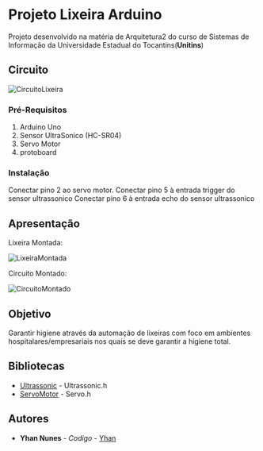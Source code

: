 # Projeto Lixeira Arduino

Projeto desenvolvido na matéria de Arquitetura2 do curso de Sistemas de Informação da Universidade Estadual do Tocantins(<b>Unitins</b>)

## Circuito

![CircuitoLixeira](https://user-images.githubusercontent.com/51480561/68718083-0b81c800-0587-11ea-8d35-a3169c21e30e.png)

### Pré-Requisitos

1. Arduino Uno
2. Sensor UltraSonico (HC-SR04)
3. Servo Motor
4. protoboard

### Instalação

<font style="text-transform: capitalize">Conectar</font> pino 2 ao servo motor.
<font style="text-transform: capitalize">Conectar</font> pino 5 à entrada trigger do sensor ultrassonico
<font style="text-transform: capitalize">Conectar</font> pino 6 à entrada echo do sensor ultrassonico


## Apresentação

Lixeira Montada: 

![LixeiraMontada](https://user-images.githubusercontent.com/51480561/68718730-e0987380-0588-11ea-997d-3c014397638f.jpg)

Circuito Montado:

![CircuitoMontado](https://user-images.githubusercontent.com/51480561/68718751-f1e18000-0588-11ea-909a-01b9b666c515.jpg)

## Objetivo

Garantir higiene através da automação de lixeiras com foco em ambientes hospitalares/empresariais nos quais se deve garantir a higiene total.

## Bibliotecas

* [Ultrassonic](https://github.com/filipeflop/Ultrasonic) - Ultrassonic.h
* [ServoMotor](https://github.com/arduino-libraries/Servo) - Servo.h

## Autores

* **Yhan Nunes** - *Codigo* - [Yhan](https://gist.github.com/Yhan17)



